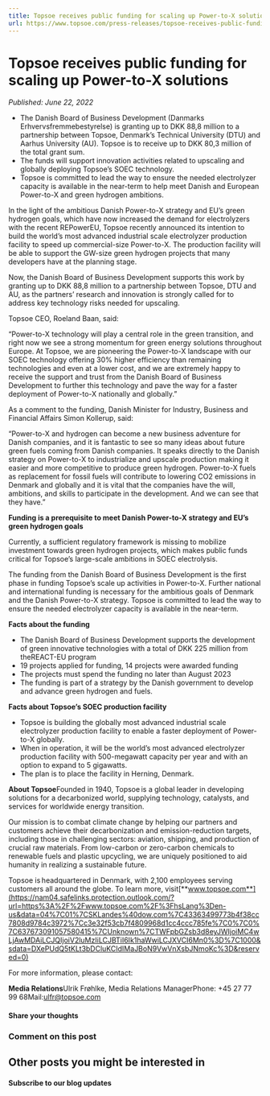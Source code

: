 ```yaml
---
title: Topsoe receives public funding for scaling up Power-to-X solutions
url: https://www.topsoe.com/press-releases/topsoe-receives-public-funding-for-scaling-up-power#main-content
---
```


# Topsoe receives public funding for scaling up Power-to-X solutions

*Published: June 22, 2022*

- The Danish Board of Business Development (Danmarks Erhvervsfremmebestyrelse) is granting up to DKK 88,8 million to a partnership between Topsoe, Denmark’s Technical University (DTU) and Aarhus University (AU). Topsoe is to receive up to DKK 80,3 million of the total grant sum.
- The funds will support innovation activities related to upscaling and globally deploying Topsoe’s SOEC technology.
- Topsoe is committed to lead the way to ensure the needed electrolyzer capacity is available in the near-term to help meet Danish and European Power-to-X and green hydrogen ambitions.

In the light of the ambitious Danish Power-to-X strategy and EU’s green hydrogen goals, which have now increased the demand for electrolyzers with the recent REPowerEU, Topsoe recently announced its intention to build the world’s most advanced industrial scale electrolyzer production facility to speed up commercial-size Power-to-X. The production facility will be able to support the GW-size green hydrogen projects that many developers have at the planning stage.

Now, the Danish Board of Business Development supports this work by granting up to DKK 88,8 million to a partnership between Topsoe, DTU and AU, as the partners’ research and innovation is strongly called for to address key technology risks needed for upscaling.

Topsoe CEO, Roeland Baan, said:

“Power-to-X technology will play a central role in the green transition, and right now we see a strong momentum for green energy solutions throughout Europe. At Topsoe, we are pioneering the Power-to-X landscape with our SOEC technology offering 30% higher efficiency than remaining technologies and even at a lower cost, and we are extremely happy to receive the support and trust from the Danish Board of Business Development to further this technology and pave the way for a faster deployment of Power-to-X nationally and globally.”

As a comment to the funding, Danish Minister for Industry, Business and Financial Affairs Simon Kollerup, said:

“Power-to-X and hydrogen can become a new business adventure for Danish companies, and it is fantastic to see so many ideas about future green fuels coming from Danish companies. It speaks directly to the Danish strategy on Power-to-X to industrialize and upscale production making it easier and more competitive to produce green hydrogen. Power-to-X fuels as replacement for fossil fuels will contribute to lowering CO2 emissions in Denmark and globally and it is vital that the companies have the will, ambitions, and skills to participate in the development. And we can see that they have.”

**Funding is a prerequisite to meet Danish Power-to-X strategy and EU’s green hydrogen goals**

Currently, a sufficient regulatory framework is missing to mobilize investment towards green hydrogen projects, which makes public funds critical for Topsoe’s large-scale ambitions in SOEC electrolysis.

The funding from the Danish Board of Business Development is the first phase in funding Topsoe’s scale up activities in Power-to-X. Further national and international funding is necessary for the ambitious goals of Denmark and the Danish Power-to-X strategy. Topsoe is committed to lead the way to ensure the needed electrolyzer capacity is available in the near-term.

**Facts about the funding**

- The Danish Board of Business Development supports the development of green innovative technologies with a total of DKK 225 million from theREACT-EU program
- 19 projects applied for funding, 14 projects were awarded funding
- The projects must spend the funding no later than August 2023
- The funding is part of a strategy by the Danish government to develop and advance green hydrogen and fuels.

**Facts about Topsoe’s SOEC production facility**

- Topsoe is building the globally most advanced industrial scale electrolyzer production facility to enable a faster deployment of Power-to-X globally.
- When in operation, it will be the world’s most advanced electrolyzer production facility with 500-megawatt capacity per year and with an option to expand to 5 gigawatts.
- The plan is to place the facility in Herning, Denmark.

**About Topsoe**Founded in 1940, Topsoe is a global leader in developing solutions for a decarbonized world, supplying technology, catalysts, and services for worldwide energy transition.

Our mission is to combat climate change by helping our partners and customers achieve their decarbonization and emission-reduction targets, including those in challenging sectors: aviation, shipping, and production of crucial raw materials. From low-carbon or zero-carbon chemicals to renewable fuels and plastic upcycling, we are uniquely positioned to aid humanity in realizing a sustainable future.

Topsoe is headquartered in Denmark, with 2,100 employees serving customers all around the globe. To learn more, visit[**www.topsoe.com**](https://nam04.safelinks.protection.outlook.com/?url=https%3A%2F%2Fwww.topsoe.com%2F%3FhsLang%3Den-us&data=04%7C01%7CSKLandes%40dow.com%7C43363499773b4f38cc7808d9784c3972%7Cc3e32f53cb7f4809968d1cc4ccc785fe%7C0%7C0%7C637673091057580415%7CUnknown%7CTWFpbGZsb3d8eyJWIjoiMC4wLjAwMDAiLCJQIjoiV2luMzIiLCJBTiI6Ik1haWwiLCJXVCI6Mn0%3D%7C1000&sdata=DXePUdQ5tKLt3bDCluKCIdIMaJBoN9VwVnXsbJNmoKc%3D&reserved=0)

For more information, please contact:

**Media Relations**Ulrik Frøhlke, Media Relations ManagerPhone: +45 27 77 99 68Mail:[ulfr@topsoe.com](mailto:ulfr@topsoe.com)

#### Share your thoughts

### Comment on this post

## Other posts you might be interested in

#### Subscribe to our blog updates